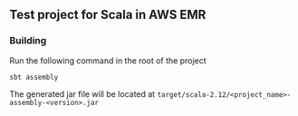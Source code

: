 ## Test project for Scala in AWS EMR

### Building
Run the following command in the root of the project

    sbt assembly

The generated jar file will be located at `target/scala-2.12/<project_name>-assembly-<version>.jar`